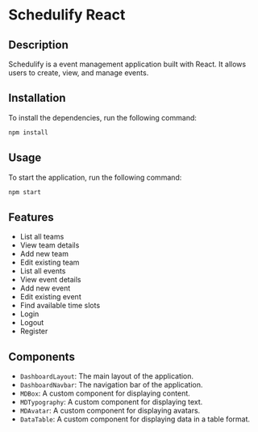 # Schedulify React

## Description

Schedulify is a event management application built with React. It allows users to create, view, and manage events.

## Installation

To install the dependencies, run the following command:

```bash
npm install
```


## Usage

To start the application, run the following command:

```bash
npm start
```

## Features

- List all teams
- View team details
- Add new team
- Edit existing team
- List all events
- View event details
- Add new event
- Edit existing event
- Find available time slots
- Login
- Logout
- Register

## Components

- `DashboardLayout`: The main layout of the application.
- `DashboardNavbar`: The navigation bar of the application.
- `MDBox`: A custom component for displaying content.
- `MDTypography`: A custom component for displaying text.
- `MDAvatar`: A custom component for displaying avatars.
- `DataTable`: A custom component for displaying data in a table format.
